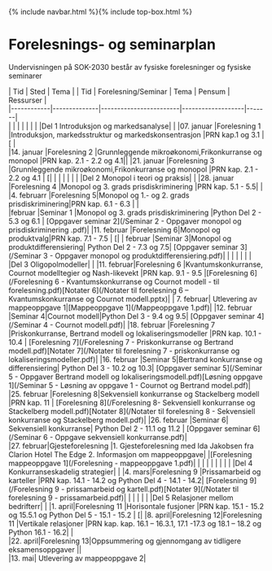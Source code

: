 {% include navbar.html %}{% include top-box.html %}
# Forelesnings- og seminarplan  
Undervisningen på SOK-2030 består av fysiske forelesninger og fysiske seminarer





| Tid            | Sted            | Tema               |
| Tid        | Forelesning/Seminar      | Tema                   | Pensum |    Ressurser |       
|------------|--------------|------------------------|-------------------|-------|      
|   |    |   |   |
|            |  |Del 1 Introduksjon og markedsanalyse|    |
|07. januar  |Forelesning 1 |Introduksjon, markedsstruktur og markedskonsentrasjon            |PRN kap.1 og 3.1  |    [  |    
|14. januar  |Forelesning 2 |Grunnleggende mikroøkonomi,Frikonkurranse og monopol |PRN kap. 2.1 - 2.2 og 4.1||
|21. januar  |Forelesning 3  |Grunnleggende mikroøkonomi,Frikonkurranse og monopol |PRN kap. 2.1 - 2.2 og 4.1 | [|
|   |   |  |
|            |              |Del 2 Monopol i teori og praksis|    |
|28. januar  |Forelesning 4 |Monopol og 3. grads prisdiskriminering      |PRN kap. 5.1 - 5.5|  |
|4. februarr |Forelesning 5|Monopol og 1.- og 2. grads prisdiskriminering|PRN kap. 6.1 - 6.3 |  |  
|februar |Seminar 1 |Monopol og 3. grads prisdiskriminering |Python Del 2 - 5.3 og 6.1 | [Oppgaver seminar 2](/Seminar 2 - Oppgaver monopol og prisdiskriminering .pdf)|
|11. februar |Forelesning 6|Monopol og produktvalg|PRN kap. 7.1 - 7.5 | [|
| februar |Seminar 3|Monopol og produktdifferensiering| Python Del 2 - 7.3 og 7.5|  [Oppgaver seminar 3](/Seminar 3 - Oppgaver monopol og produktdifferensiering.pdf)| 
|  |   |   |
|            |              |Del 3 Oligopolmodeller|    |
|11. februar|Forelesning 6 |Kvantumskonkurranse, Cournot modelltegier og Nash-likevekt   |PRN kap. 9.1 - 9.5 |[Forelesning 6](/Forelesning 6 - Kvantumskonkurranse og Cournot modell - til forelesning.pdf)[Notater 6](/Notater til forelesning 6 – Kvantumskonkurranse og Cournot modell.pptx)|
| 7. februar| Utlevering av mappeoppgave 1|[Mappeoppgave 1](/Mappeoppgave 1.pdf)|
|12. februar |Seminar 4|Cournot modell|Python Del 3 - 9.4 og 9.5| [Oppgaver seminar 4](/Seminar 4 - Cournot modell.pdf)|
|18. februar  |Forelesning 7 |Priskonkurranse, Bertrand modell og lokaliseringsmodeller |PRN kap. 10.1 - 10.4 | [Forelesning 7](/Forelesning 7 - Priskonkurranse og Bertrand modell.pdf)[Notater 7](/Notater til forelesning 7 -  priskonkurranse og lokaliseringsmodeller.pdf)|
|16. februar |Seminar 5|Bertrand konkurranse og differensiering| Python Del 3 - 10.2 og 10.3| [Oppgaver seminar 5](/Seminar 5 - Oppgaver Bertrand modell og lokaliseringsmodell.pdf)[Løsning oppgave 1](/Seminar 5 - Løsning av oppgave 1 - Cournot og Bertrand model.pdf)| 
|25. februar |Forelesning 8|Sekvensiell konkurranse og Stackelberg modell |PRN kap. 11 |    [Forelesning 8](/Forelesning 8- Sekvensiell konkurranse og Stackelberg modell.pdf)[Notater 8](/Notater til forelesning  8 -  Sekvensiell konkurranse og Stackelberg modell.pdf)|
|26. februar |Seminar 6| Sekvensiell konkurranse|  Python Del 2 - 11.1 og 11.2 |   [Oppgaver seminar 6](/Seminar 6 - Oppgave sekvensiell konkurranse.pdf)|   
|27. februar|Gjesteforelesning  |1. Gjesteforelesning med Ida Jakobsen fra Clarion Hotel The Edge   2. Informasjon om mappeoppgave|      |[Forelesning mappeoppgave 1](/Forelesning - mappeoppgave 1.pdf)|
| | |
|   |   |
|            |              |Del 4 Konkurranseskadelig strategier|    |
|4. mars|Forelesning 9 |Prissamarbeid og karteller       |PRN kap. 14.1 - 14.2 og Python Del 4 - 14.1 - 14.2| [Forelesning 9](/Forelesning 9 - prissamarbeid og kartell.pdf)[Notater 9](/Notater til forelesning 9 - prissamarbeid.pdf)|
  |   |   | 
|      |      |Del 5 Relasjoner mellom bedrifterr|    |
|1. april|Forelesning 11 |Horisontale fusjoner          |PRN kap. 15.1 - 15.2 og 15.5.1 og Python Del 5 - 15.1 - 15.2  |   [|
|8. april|Forelesning 12|Forelesning 11 |Vertikale relasjoner |PRN kap. kap. 16.1 – 16.3.1, 17.1 -17.3 og 18.1 – 18.2 og Python 16.1 - 16.2|  |   
|22. april|Forelesning 13|Oppsummering og gjennomgang av tidligere eksamensoppgaver  ||   
|13. mai| Utlevering av mappeoppgave 2|




